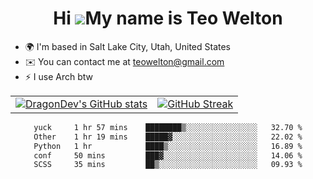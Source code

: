 <div align="center">
  
# Hi ![](https://user-images.githubusercontent.com/18350557/176309783-0785949b-9127-417c-8b55-ab5a4333674e.gif)My name is Teo Welton
</div>

*   🌍  I'm based in Salt Lake City, Utah, United States
*   ✉️  You can contact me at [teowelton@gmail.com](mailto:teowelton@gmail.com)
*   ⚡  I use Arch btw

<div align="center">

|||
|:-------------------------:|:-------------------------:|
| [![DragonDev's GitHub stats](https://github-readme-stats.vercel.app/api?username=DragonDev07&bg_color=1e1e2e&text_color=cdd6f4&icon_color=cba6f7&title_color=94e2d5)](https://github.com/DragonDev07) | [![GitHub Streak](https://streak-stats.demolab.com?user=DragonDev07&theme=catppuccin-mocha)](https://git.io/streak-stats) |

<!--START_SECTION:waka-->

```txt
yuck     1 hr 57 mins    ████████▒░░░░░░░░░░░░░░░░   32.70 %
Other    1 hr 19 mins    █████▓░░░░░░░░░░░░░░░░░░░   22.02 %
Python   1 hr            ████▒░░░░░░░░░░░░░░░░░░░░   16.89 %
conf     50 mins         ███▓░░░░░░░░░░░░░░░░░░░░░   14.06 %
SCSS     35 mins         ██▒░░░░░░░░░░░░░░░░░░░░░░   09.93 %
```

<!--END_SECTION:waka-->

</div>
